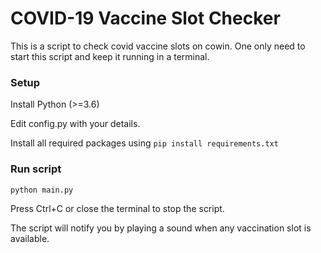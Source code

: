 # COVID-19 Vaccine Slot Checker
This is a script to check covid vaccine slots on cowin. One only need to start this script and keep it running in a terminal.

### Setup
Install Python (>=3.6)

Edit config.py with your details.

Install all required packages using 
`pip install requirements.txt`

### Run script
`python main.py`

Press Ctrl+C or close the terminal to stop the script.

The script will notify you by playing a sound when any vaccination slot is available.